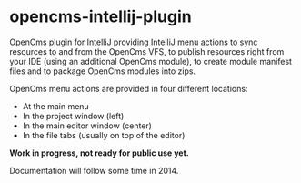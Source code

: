 opencms-intellij-plugin
=======================

OpenCms plugin for IntelliJ providing IntelliJ menu actions to sync resources to and from the OpenCms VFS, to publish resources right from your IDE (using an additional OpenCms module), to create module manifest files and to package OpenCms modules into zips.

OpenCms menu actions are provided in four different locations:

* At the main menu
* In the project window (left)
* In the main editor window (center)
* In the file tabs (usually on top of the editor)

**Work in progress, not ready for public use yet.**

Documentation will follow some time in 2014.
